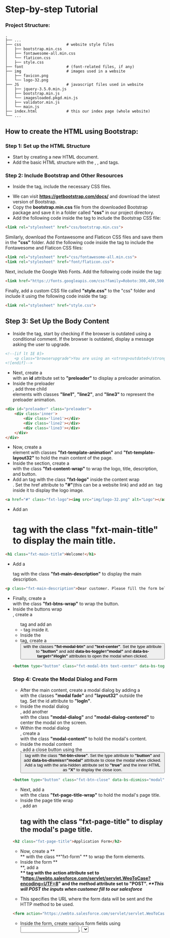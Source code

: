 
# Step-by-step Tutorial

### Project Structure:

    .
    ├── ...
    ├── css                    # website style files
    │   ├── bootstrap.min.css        
    │   ├── fontawesome-all.min.css        
    │   └── flaticon.css      
    │   ├── style.css       
    ├── font                   # (font-related files, if any)
    ├── img                    # images used in a website
    │   ├── favicon.png        
    │   └── logo-32.png      
    ├── JS                     # javascript files used in website
    │   ├── jquery-3.5.0.min.js       
    │   ├── bootstrap.min.js     
    │   └── imagesloaded.pkgd.min.js    
    │   ├── validator.min.js        
    │   └── main.js   
    ├── index.html             # this our index page (whole website)
    └── ...


## How to create the HTML using Bootstrap:
### Step 1: Set up the HTML Structure 
- Start by creating a new HTML document.
- Add the basic HTML structure with the **<!doctype html>**, **<html>**, and **<head>** tags.

### Step 2: Include Bootstrap and Other Resources
* Inside the **<head>** tag, include the necessary CSS files.
- We can visit **https://getbootstrap.com/docs/** and download the latest version of Bootstrap.
- Copy the **bootstrap.min.css** file from the downloaded Bootstrap package and save it in a folder called **"css"** in our project directory.
- Add the following code inside the **<head>** tag to include the Bootstrap CSS file: 

```html
<link rel="stylesheet" href="css/bootstrap.min.css">
```

Similarly, download the Fontawesome and Flaticon CSS files and save them in the **"css"** folder.
Add the following code inside the **<head>** tag to include the Fontawesome and Flaticon CSS files:
```html
<link rel="stylesheet" href="css/fontawesome-all.min.css">
<link rel="stylesheet" href="font/flaticon.css">
```
Next, include the Google Web Fonts. Add the following code inside the **<head>** tag:
```html
<link href="https://fonts.googleapis.com/css?family=Roboto:300,400,500,700&amp;display=swap" rel="stylesheet">
```

Finally, add a custom CSS file called **"style.css"** to the "css" folder and include it using the following code inside the **<head>** tag:

```html
<link rel="stylesheet" href="style.css">
```

## Step 3: Set Up the Body Content

- Inside the **<body>** tag, start by checking if the browser is outdated using a conditional comment. If the browser is outdated, display a message asking the user to upgrade.

```html
<!--[if lt IE 8]>
    <p class="browserupgrade">You are using an <strong>outdated</strong> browser. Please <a href="http://browsehappy.com/">upgrade your browser</a> to improve your experience.</p>
<![endif]-->
```

- Next, create a **<div>** with an **id** attribute set to **"preloader"** to display a preloader animation.
- Inside the preloader **<div>**, add three child **<div>** elements with classes **"line1"**, **"line2"**, and **"line3"** to represent the preloader animation.

```html
<div id="preloader" class="preloader">
    <div class='inner'>
        <div class='line1'></div>
        <div class='line2'></div>
        <div class='line3'></div>
    </div>
</div>
```
- Now, create a **<section>** element with classes **"fxt-template-animation"** and **"fxt-template-layout32"** to hold the main content of the page.
- Inside the section, create a **<div>** with the class **"fxt-content-wrap"** to wrap the logo, title, description, and button.
- Add an **<a>** tag with the class **"fxt-logo"** inside the content wrap **<div>**. Set the href attribute to **"#"**(this can be a website link) and add an **<img>** tag inside it to display the logo image.
```html
<a href="#" class="fxt-logo"><img src="img/logo-32.png" alt="Logo"></a>
```
- Add an **<h1>** tag with the class **"fxt-main-title"** to display the main title.

```html
<h1 class="fxt-main-title">Welcome!</h1>
```
- Add a **<p>** tag with the class **"fxt-main-description"** to display the main description.

```html
<p class="fxt-main-description">Dear customer. Please fill the form below.</p>
```
- Finally, create a **<div>** with the class **"fxt-btns-wrap"** to wrap the button.
- Inside the buttons wrap **<div>**, create a **<ul>** tag and add an **<li>** - tag inside it.
- Inside the **<li>** tag, create a **<button>** with the classes **"fxt-modal-btn"** and **"text-center"**. Set the type attribute to **"button"** and add **data-bs-toggle="modal"** and **data-bs-target="#logIn"** attributes to open the modal when clicked.

```html
<button type="button" class="fxt-modal-btn text-center" data-bs-toggle="modal" data-bs-target="#logIn">Click to fill the form</button>
```

### Step 4: Create the Modal Dialog and Form
- After the main content, create a modal dialog by adding a **<div>** with the classes **"modal fade"** and **"layout32"** outside the **<section>** tag. Set the id attribute to **"logIn"**.
- Inside the modal dialog **<div>**, add another **<div>** with the class **"modal-dialog"** and **"modal-dialog-centered"** to center the modal on the screen.
- Within the modal dialog **<div>**, create a **<div>** with the class **"modal-content"** to hold the modal's content.
- Inside the modal content **<div>**, add a close button using the **<button>** tag with the class **"fxt-btn-close"**. Set the type attribute to **"button"** and add **data-bs-dismiss="modal"** attribute to close the modal when clicked. Add a **<span>** tag with the aria-hidden attribute set to **"true"** and the inner HTML as **"X"** to display the close icon.

```html
<button type="button" class="fxt-btn-close" data-bs-dismiss="modal" aria-label="Close"><span aria-hidden="true">&times;</span></button>
```

- Next, add a **<div>** with the class **"fxt-page-title-wrap"** to hold the modal's page title.
- Inside the page title wrap **<div>**, add an **<h2>** tag with the class **"fxt-page-title"** to display the modal's page title.

```html
<h2 class="fxt-page-title">Application Form</h2>
```

- Now, create a  **<div> ** with the class  **"fxt-form" ** to wrap the form elements.
- Inside the form  **<div> **, add a  **<form> ** tag with the action attribute set to  **"https://webto.salesforce.com/servlet/servlet.WeoToCase?encoding=UTF=8"** and the method attribute set to **"POST"**. _**This will POST the inputs when customer fill to our salesforce_**
- This specifies the URL where the form data will be sent and the HTTP method to be used.

```html
<form action="https://webto.salesforce.com/servlet/servlet.WeoToCase?encoding=UTF=8" method="POST">

```
- Inside the form, create various form fields using **<input>**, **<select>**, and **<textarea>** tags. Customize the attributes as needed to suit your requirements.

- **For example, add an email field:**
```html
<input type="email" id="email" class="form-control" name="email" placeholder="Enter Email" required="required">
```

-Similarly, add a select field for priority:
```html
<select class="form-select" aria-label="Default select example">
    <option selected>Select Priority</option>
    <option value="1">Low</option>
    <option value="2">Medium</option>
    <option value="3">High</option>
</select>
```

- Continue adding other form fields as per your needs, such as text fields and textarea fields.
- Finally, add a submit button within the form using the **<button>** tag with the class **"fxt-btn-fill"** and the type attribute set to **"submit"**.

```html
<button type="submit" class="fxt-btn-fill">Submit</button>
```
### Step 5: Include JavaScript Files

- At the end of the **<body>** tag, add the necessary JavaScript files to enable the functionality of Bootstrap components.
- Download the jQuery library and save it in a folder called **"js"** in your project directory.
- Add the following code just before the closing **</body>** tag to include the jQuery and Bootstrap JavaScript files:
```html
<script src="js/jquery-3.5.0.min.js"></script>
<script src="js/bootstrap.min.js"></script>
```
- Additionally, you can include other JavaScript files such as Imagesloaded and Validator if you require their functionality.

That's it!
We have now created an HTML page with a Bootstrap-based form and a modal dialog. **We have to update the file paths for CSS and JavaScript files based on our project structure.** 
**We can further customize the styling and functionality as needed.**
